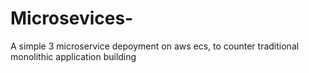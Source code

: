 # Microsevices-
A simple 3 microservice depoyment on aws ecs, to counter traditional monolithic application building

